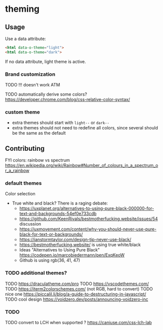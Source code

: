 
# theming


## Usage

Use a data attribute:
```html
<html data-o-theme="light">
<html data-o-theme="dark">
```

If no data attribute, light theme is active.

### Brand customization

TODO !!! doesn't work ATM

TODO automatically derive some colors? https://developer.chrome.com/blog/css-relative-color-syntax/

### custom theme

* extra themes should start with `light--` or `dark--`
* extra themes should not need to redefine all colors, since several should be the same as the default


## Contributing

FYI colors: rainbow vs spectrum https://en.wikipedia.org/wiki/Rainbow#Number_of_colours_in_a_spectrum_or_a_rainbow

### default themes

Color selection
* True white and black? There is a raging debate:
  * https://uxplanet.org/alternatives-to-using-pure-black-000000-for-text-and-backgrounds-54ef0e733cdb
  * https://github.com/KeenRivals/bestmotherfucking.website/issues/54 discussion
  * https://uxmovement.com/content/why-you-should-never-use-pure-black-for-text-or-backgrounds/
  * https://ianstormtaylor.com/design-tip-never-use-black/
  * https://bestmotherfucking.website/ is using true white/black
  * Ideas "Alternatives to Using Pure Black" https://codepen.io/marcobiedermann/pen/ExqKeoW
  * Github is using rgb(36, 41, 47)

### TODO additional themes?

TODO https://draculatheme.com/pro
TODO https://vscodethemes.com/
TODO https://iterm2colorschemes.com/ (not RGB, hard to convert)
TODO nice one https://piccalil.li/blog/a-guide-to-destructuring-in-javascript/
TODO cool design https://voidzero.dev/posts/announcing-voidzero-inc

### TODO

TODO convert to LCH when supported ? https://caniuse.com/css-lch-lab
